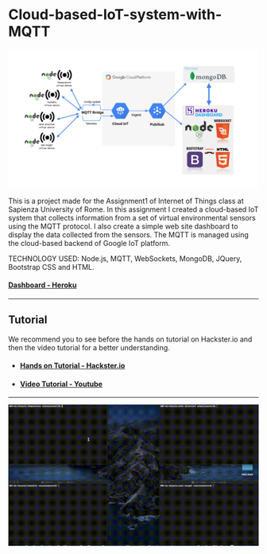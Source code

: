 # Cloud-based-IoT-system-with-MQTT
![img](./img/schema.png)

This is a project made for the Assignment1 of Internet of Things class at Sapienza University of Rome.
In this assignment I created a cloud-based IoT system that collects information from a set of virtual environmental sensors using the MQTT protocol. I also create a simple web site dashboard to display the data collected from the sensors.
The MQTT is managed using the cloud-based backend of Google IoT platform.

TECHNOLOGY USED: Node.js, MQTT, WebSockets, MongoDB, JQuery, Bootstrap CSS and HTML.

#### [Dashboard - Heroku](https://iot-assignment1.herokuapp.com)
___
## Tutorial
We recommend you to see before the hands on tutorial on Hackster.io and then the video tutorial for a better understanding.

* #### [Hands on Tutorial - Hackster.io](https://www.hackster.io/valeriocoretti/cloud-based-iot-system-with-mqtt-32c4dd)

* #### [Video Tutorial - Youtube](https://youtu.be/lChD2VoH1Jk)
___
![img](./img/testvel.gif)
